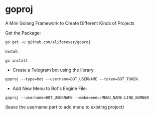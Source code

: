 # goproj
A Mini Golang Framework to Create Different Kinds of Projects

Get the Package:

```go get -u github.com/aliforever/goproj```

Install:

```go install```

- Create a Telegram bot using the library:

```goproj --type=bot --username=BOT_USERNAME --token=BOT_TOKEN```

- Add New Menu to Bot's Engine File:

```goproj --username=BOT_USERNAME --make=menu:MENU_NAME:LINE_NUMBER```

(leave the username part to add menu to existing project)
